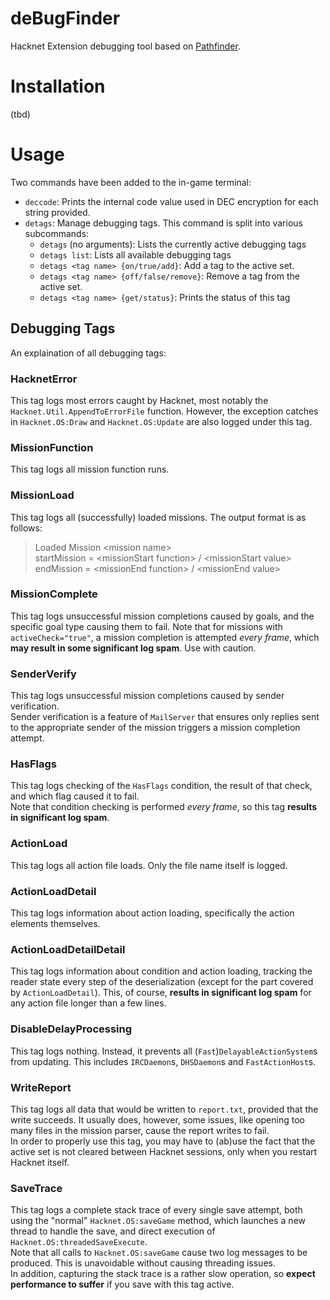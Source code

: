 # deBugFinder
Hacknet Extension debugging tool based on [Pathfinder](https://github.com/Arkhist/Hacknet-Pathfinder).

# Installation
(tbd)

# Usage

Two commands have been added to the in-game terminal:
* `deccode`:
    Prints the internal code value used in DEC encryption for each string provided.
* `detags`: 
    Manage debugging tags. This command is split into various subcommands:
    * `detags` (no arguments): Lists the currently active debugging tags
    * `detags list`: Lists all available debugging tags
    * `detags <tag name> {on/true/add}`: Add a tag to the active set.
    * `detags <tag name> {off/false/remove}`: Remove a tag from the active set.
    * `detags <tag name> {get/status}`: Prints the status of this tag
    

## Debugging Tags

An explaination of all debugging tags:

### HacknetError
This tag logs most errors caught by Hacknet, most notably the `Hacknet.Util.AppendToErrorFile` function.
However, the exception catches in `Hacknet.OS:Draw` and `Hacknet.OS:Update` are also logged under this tag.

### MissionFunction
This tag logs all mission function runs.

### MissionLoad
This tag logs all (successfully) loaded missions. The output format is as follows:<br>
> Loaded Mission &lt;mission name&gt;<br>
> startMission = &lt;missionStart function&gt; / &lt;missionStart value&gt;<br>
> endMission = &lt;missionEnd function&gt; / &lt;missionEnd value&gt;

### MissionComplete
This tag logs unsuccessful mission completions caused by goals,
and the specific goal type causing them to fail.
Note that for missions with `activeCheck="true"`, a mission completion is attempted *every frame*, 
which **may result in some significant log spam**. Use with caution.

### SenderVerify
This tag logs unsuccessful mission completions caused by sender verification.<br>
Sender verification is a feature of `MailServer` that ensures only replies sent to 
the appropriate sender of the mission triggers a mission completion attempt.

### HasFlags
This tag logs checking of the `HasFlags` condition, the result of that check, and which flag caused it to fail.<br>
Note that condition checking is performed *every frame*, so this tag **results in significant log spam**.

### ActionLoad
This tag logs all action file loads. Only the file name itself is logged.

### ActionLoadDetail
This tag logs information about action loading, specifically the action elements themselves.

### ActionLoadDetailDetail
This tag logs information about condition and action loading, 
tracking the reader state every step of the deserialization 
(except for the part covered by `ActionLoadDetail`).
This, of course, **results in significant log spam** for any action file longer than a few lines.

### DisableDelayProcessing
This tag logs nothing. Instead, it prevents all (`Fast`)`DelayableActionSystem`s from updating. This includes
`IRCDaemon`s, `DHSDaemon`s and `FastActionHost`s.

### WriteReport
This tag logs all data that would be written to `report.txt`, provided that the write succeeds. It usually does, however, some
issues, like opening too many files in the mission parser, cause the report writes to fail.<br>
In order to properly use this tag, you may have to (ab)use the fact that the active set is not cleared between Hacknet sessions, only when you restart Hacknet itself.

### SaveTrace
This tag logs a complete stack trace of every single save attempt, 
both using the "normal" `Hacknet.OS:saveGame` method, which launches a new thread to handle the save, 
and direct execution of `Hacknet.OS:threadedSaveExecute`.<br>
Note that all calls to `Hacknet.OS:saveGame` cause two log messages to be produced. 
This is unavoidable without causing threading issues.<br>
In addition, capturing the stack trace is a rather slow operation, so **expect performance to suffer** if you save with this tag active.
